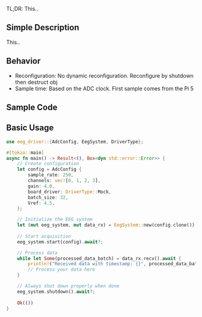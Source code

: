 TL;DR: This..

## Simple Description
This..

## Behavior
- Reconfiguration: No dynamic reconfiguration. Reconfigure by shutdown then destruct obj
- Sample time: Based on the ADC clock. First sample comes from the Pi 5
## Sample Code

## Basic Usage
```rust
use eeg_driver::{AdcConfig, EegSystem, DriverType};

#[tokio::main]
async fn main() -> Result<(), Box<dyn std::error::Error>> {
    // Create configuration
    let config = AdcConfig {
        sample_rate: 250,
        channels: vec![0, 1, 2, 3],
        gain: 4.0,
        board_driver: DriverType::Mock,
        batch_size: 32,
        Vref: 4.5,
    };

    // Initialize the EEG system
    let (mut eeg_system, mut data_rx) = EegSystem::new(config.clone()).await?;
    
    // Start acquisition
    eeg_system.start(config).await?;

    // Process data
    while let Some(processed_data_batch) = data_rx.recv().await {
        println!("Received data with timestamp: {}", processed_data_batch.timestamp);
        // Process your data here
    }

    // Always shut down properly when done
    eeg_system.shutdown().await?;
    
    Ok(())
}
```